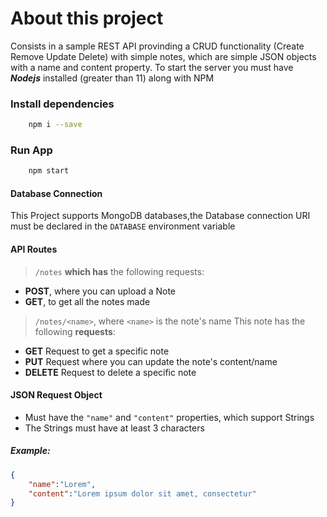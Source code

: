 # About this project
Consists in a sample REST API provinding a CRUD functionality (Create Remove Update Delete) with simple notes, which are simple JSON objects with a name and content property.
To start the server you must have ***Nodejs*** installed (greater than 11) along with NPM

### Install dependencies
```bash
    npm i --save
```
### Run App
```bash
    npm start
```
#### Database Connection
This Project supports MongoDB databases,the Database connection URI must be declared in the `DATABASE` environment variable
#### API Routes
> `/notes`    __which has__ the following requests:
* **POST**, where you can upload a Note
* **GET**, to get all the notes made
> `/notes/<name>`, where `<name>` is the note's name
> This note has the following **requests**:
* **GET** Request to get a specific note
* **PUT** Request where you can update the note's content/name
* **DELETE** Request to delete a specific note

#### JSON Request Object
* Must have the `"name"` and `"content"` properties, which support Strings
* The Strings must have at least 3 characters
##### Example:
```json
{
    "name":"Lorem",
    "content":"Lorem ipsum dolor sit amet, consectetur"
}
``` 